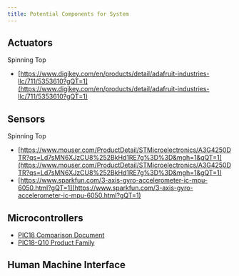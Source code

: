 ```yaml
---
title: Potential Components for System
---
```


## Actuators

Spinning Top

- [https://www.digikey.com/en/products/detail/adafruit-industries-llc/711/5353610?gQT=1](https://www.digikey.com/en/products/detail/adafruit-industries-llc/711/5353610?gQT=1)

## Sensors

Spinning Top

- [https://www.mouser.com/ProductDetail/STMicroelectronics/A3G4250DTR?qs=Ld7sMN6XJzCU8%252BkHd1RE7g%3D%3D&mgh=1&gQT=1](https://www.mouser.com/ProductDetail/STMicroelectronics/A3G4250DTR?qs=Ld7sMN6XJzCU8%252BkHd1RE7g%3D%3D&mgh=1&gQT=1)
- [https://www.sparkfun.com/3-axis-gyro-accelerometer-ic-mpu-6050.html?gQT=1](https://www.sparkfun.com/3-axis-gyro-accelerometer-ic-mpu-6050.html?gQT=1)

## Microcontrollers

- [PIC18 Comparison Document](https://ww1.microchip.com/downloads/en/DeviceDoc/30327b.pdf)
- [PIC18-Q10 Product Family](https://www.microchip.com/en-us/products/microcontrollers-and-microprocessors/8-bit-mcus/pic-mcus/pic18f-q10)

## Human Machine Interface
